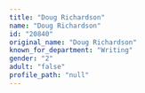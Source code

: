 ```yaml
---
title: "Doug Richardson"
name: "Doug Richardson"
id: "20840"
original_name: "Doug Richardson"
known_for_department: "Writing"
gender: "2"
adult: "false"
profile_path: "null"
---
```

